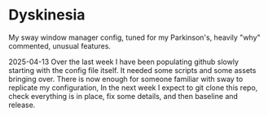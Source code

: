 # Dyskinesia

My sway window manager config, tuned for my Parkinson's, heavily "why" commented, unusual features.

2025-04-13 Over the last week I have been populating github slowly starting with the config file itself. It needed some scripts and some assets bringing over. There is now enough for someone familiar with sway to replicate my configuration, In the next week I expect to git clone this repo, check everything is in place, fix some details, and then baseline and release.
